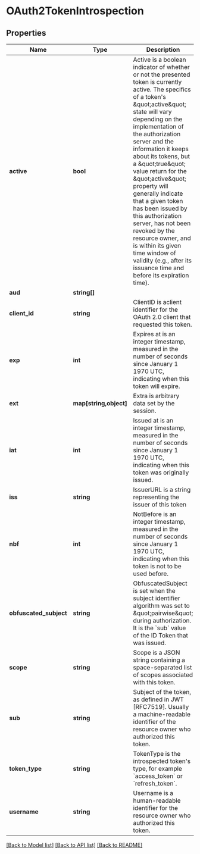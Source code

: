 # OAuth2TokenIntrospection

## Properties
Name | Type | Description | Notes
------------ | ------------- | ------------- | -------------
**active** | **bool** | Active is a boolean indicator of whether or not the presented token is currently active.  The specifics of a token&#39;s \&quot;active\&quot; state will vary depending on the implementation of the authorization server and the information it keeps about its tokens, but a \&quot;true\&quot; value return for the \&quot;active\&quot; property will generally indicate that a given token has been issued by this authorization server, has not been revoked by the resource owner, and is within its given time window of validity (e.g., after its issuance time and before its expiration time). | [optional] 
**aud** | **string[]** |  | [optional] 
**client_id** | **string** | ClientID is aclient identifier for the OAuth 2.0 client that requested this token. | [optional] 
**exp** | **int** | Expires at is an integer timestamp, measured in the number of seconds since January 1 1970 UTC, indicating when this token will expire. | [optional] 
**ext** | **map[string,object]** | Extra is arbitrary data set by the session. | [optional] 
**iat** | **int** | Issued at is an integer timestamp, measured in the number of seconds since January 1 1970 UTC, indicating when this token was originally issued. | [optional] 
**iss** | **string** | IssuerURL is a string representing the issuer of this token | [optional] 
**nbf** | **int** | NotBefore is an integer timestamp, measured in the number of seconds since January 1 1970 UTC, indicating when this token is not to be used before. | [optional] 
**obfuscated_subject** | **string** | ObfuscatedSubject is set when the subject identifier algorithm was set to \&quot;pairwise\&quot; during authorization. It is the &#x60;sub&#x60; value of the ID Token that was issued. | [optional] 
**scope** | **string** | Scope is a JSON string containing a space-separated list of scopes associated with this token. | [optional] 
**sub** | **string** | Subject of the token, as defined in JWT [RFC7519]. Usually a machine-readable identifier of the resource owner who authorized this token. | [optional] 
**token_type** | **string** | TokenType is the introspected token&#39;s type, for example &#x60;access_token&#x60; or &#x60;refresh_token&#x60;. | [optional] 
**username** | **string** | Username is a human-readable identifier for the resource owner who authorized this token. | [optional] 

[[Back to Model list]](../README.md#documentation-for-models) [[Back to API list]](../README.md#documentation-for-api-endpoints) [[Back to README]](../README.md)


